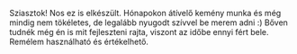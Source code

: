 Sziasztok!
Nos ez is elkészült. Hónapokon átívelő kemény munka és még mindig nem tökéletes, de legalább nyugodt szívvel be merem adni :) Bőven tudnék még én is mit fejleszteni rajta, viszont az időbe ennyi fért bele. Remélem használható és értékelhető.
